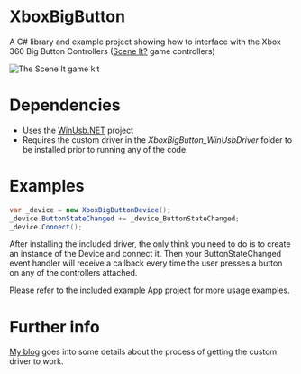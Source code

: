 # XboxBigButton
A C# library and example project showing how to interface with the Xbox 360 Big Button Controllers ([Scene It?](https://en.wikipedia.org/wiki/Scene_It%3F) game controllers)

![The Scene It game kit](http://1.bp.blogspot.com/-lRn76FpzitM/Vh1W2TxJ7mI/AAAAAAAABaw/LVQ4r_PY4ZI/s1600/02.jpg "The Scene It game kit")

# Dependencies
* Uses the [WinUsb.NET](https://github.com/madwizard-thomas/winusbnet/) project 
* Requires the custom driver in the *XboxBigButton_WinUsbDriver* folder to be installed prior to running any of the code.

# Examples
```csharp
var _device = new XboxBigButtonDevice();
_device.ButtonStateChanged += _device_ButtonStateChanged;
_device.Connect();
```

After installing the included driver, the only think you need to do is to create an instance of the Device and connect it. Then your ButtonStateChanged event handler will receive a callback every time the user presses a button on any of the controllers attached.

Please refer to the included example App project for more usage examples.

# Further info
[My blog](http://hardkjarni.blogspot.co.uk/2015/10/how-to-use-xbox-360-big-button.html) goes into some details about the process of getting the custom driver to work.

